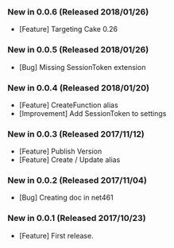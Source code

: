 ### New in 0.0.6 (Released 2018/01/26)
* [Feature] Targeting Cake 0.26

### New in 0.0.5 (Released 2018/01/26)
* [Bug] Missing SessionToken extension

### New in 0.0.4 (Released 2018/01/20)
* [Feature] CreateFunction alias
* [Improvement] Add SessionToken to settings

### New in 0.0.3 (Released 2017/11/12)
* [Feature] Publish Version
* [Feature] Create / Update alias

### New in 0.0.2 (Released 2017/11/04)
* [Bug] Creating doc in net461

### New in 0.0.1 (Released 2017/10/23)
* [Feature] First release.